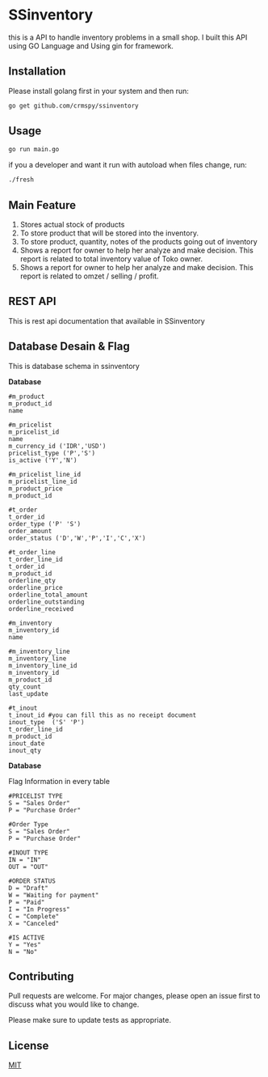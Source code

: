# SSinventory

this is a API to handle inventory problems in a small shop.
I built this API using GO Language and Using gin for framework.

## Installation

Please install golang first in your system and then run:

```bash
go get github.com/crmspy/ssinventory
```

## Usage

```bash
go run main.go
```

if you a developer and want it run with autoload when files change, run:
```bash
./fresh
```

## Main Feature
1) Stores actual stock of products
2) To store product that will be stored into the inventory.
3) To store product, quantity, notes of the products going out of inventory
4) Shows a report for owner to help her analyze and make decision. This report is related to total inventory value of Toko owner.
5) Shows a report for owner to help her analyze and make decision. This report is related to omzet / selling / profit.

## REST API
This is rest api documentation that available in SSinventory



## Database Desain & Flag
This is database schema in ssinventory

**Database**
```
#m_product
m_product_id
name

#m_pricelist
m_pricelist_id
name
m_currency_id ('IDR','USD')
pricelist_type ('P','S')
is_active ('Y','N')

#m_pricelist_line_id
m_pricelist_line_id
m_product_price
m_product_id

#t_order
t_order_id
order_type ('P' 'S')
order_amount
order_status ('D','W','P','I','C','X')

#t_order_line
t_order_line_id
t_order_id
m_product_id
orderline_qty
orderline_price
orderline_total_amount
orderline_outstanding
orderline_received

#m_inventory
m_inventory_id
name

#m_inventory_line
m_inventory_line
m_inventory_line_id 
m_inventory_id
m_product_id
qty_count
last_update

#t_inout
t_inout_id #you can fill this as no receipt document
inout_type  ('S' 'P')
t_order_line_id
m_product_id
inout_date
inout_qty

```

**Database**

Flag Information in every table
```
#PRICELIST TYPE
S = "Sales Order"
P = "Purchase Order"

#Order Type
S = "Sales Order"
P = "Purchase Order"

#INOUT TYPE
IN = "IN"
OUT = "OUT"

#ORDER STATUS
D = "Draft"
W = "Waiting for payment"
P = "Paid"
I = "In Progress"
C = "Complete"
X = "Canceled"

#IS ACTIVE
Y = "Yes"
N = "No"
```
## Contributing
Pull requests are welcome. For major changes, please open an issue first to discuss what you would like to change.

Please make sure to update tests as appropriate.

## License
[MIT](https://choosealicense.com/licenses/mit/)
